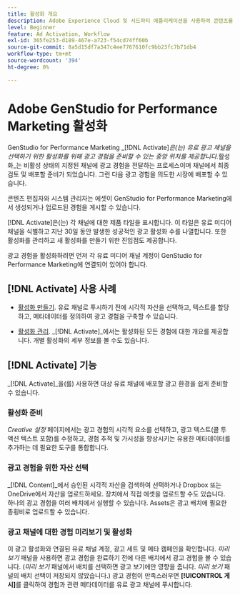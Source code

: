 ```yaml
---
title: 활성화 개요
description: Adobe Experience Cloud 및 서드파티 애플리케이션을 사용하여 콘텐츠를 활성화하는 방법을 알아봅니다.
level: Beginner
feature: Ad Activation, Workflow
exl-id: 365fe253-d189-467e-a723-f54cd74ff60b
source-git-commit: 8a5d15df7a347c4ee7767610fc9bb23fc7b71db4
workflow-type: tm+mt
source-wordcount: '394'
ht-degree: 0%

---
```


# Adobe GenStudio for Performance Marketing 활성화

GenStudio for Performance Marketing _[!DNL Activate]_은(는) 유료 광고 채널을 선택하기 위한 활성화를 위해 광고 경험을 준비할 수 있는 중앙 위치를 제공합니다._&#x200B;활성화&#x200B;_는 비활성 상태의 지정된 채널에 광고 경험을 전달하는 프로세스이며 채널에서 최종 검토 및 배포할 준비가 되었습니다. 그런 다음 광고 경험을 의도한 시장에 배포할 수 있습니다.

콘텐츠 편집자와 시스템 관리자는 에셋이 GenStudio for Performance Marketing에서 생성되거나 업로드된 경험을 게시할 수 있습니다.

[!DNL Activate]은(는) 각 채널에 대한 제품 타일을 표시합니다. 이 타일은 유료 미디어 채널을 식별하고 지난 30일 동안 발생한 성공적인 광고 활성화 수를 나열합니다. 또한 활성화를 관리하고 새 활성화를 만들기 위한 진입점도 제공합니다.

광고 경험을 활성화하려면 먼저 각 유료 미디어 채널 계정이 GenStudio for Performance Marketing에 연결되어 있어야 합니다.

## [!DNL Activate] 사용 사례

* [활성화 만들기](create-activation.md). 유료 채널로 푸시하기 전에 시각적 자산을 선택하고, 텍스트를 할당하고, 메타데이터를 정의하여 광고 경험을 구축할 수 있습니다.

* [활성화 관리](manage-activations.md). _[!DNL Activate]_에서는 활성화된 모든 경험에 대한 개요를 제공합니다. 개별 활성화의 세부 정보를 볼 수도 있습니다.

## [!DNL Activate] 기능

_[!DNL Activate]_을(를) 사용하면 대상 유료 채널에 배포할 광고 환경을 쉽게 준비할 수 있습니다.

### 활성화 준비

_Creative 설정_ 페이지에서는 광고 경험의 시각적 요소를 선택하고, 광고 텍스트(콜 투 액션 텍스트 포함)를 수정하고, 경험 추적 및 가시성을 향상시키는 유용한 메타데이터를 추가하는 데 필요한 도구를 통합합니다.

### 광고 경험을 위한 자산 선택

_[!DNL Content]_에서 승인된 시각적 자산을 검색하여 선택하거나 Dropbox 또는 OneDrive에서 자산을 업로드하세요. 장치에서 직접 에셋을 업로드할 수도 있습니다. 하나의 광고 경험을 여러 배치에서 실행할 수 있습니다. Assets은 광고 배치에 필요한 종횡비로 업로드할 수 있습니다.

### 광고 채널에 대한 경험 미리보기 및 활성화

이 광고 활성화와 연결된 유료 채널 계정, 광고 세트 및 메타 캠페인을 확인합니다. _미리 보기_ 패널을 사용하면 광고 경험을 완료하기 전에 다른 배치에서 광고 경험을 볼 수 있습니다. (_미리 보기_ 패널에서 배치를 선택하면 광고 보기에만 영향을 줍니다. _미리 보기_ 패널의 배치 선택이 저장되지 않았습니다.) 광고 경험이 만족스러우면 **[!UICONTROL 게시]**&#x200B;를 클릭하여 경험과 관련 메타데이터를 유료 광고 채널에 푸시합니다.
